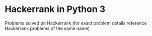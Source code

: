 # Hackerrank in Python 3
Problems solved on Hackerrank (for exact problem details reference Hackerrank problems of the same name)
